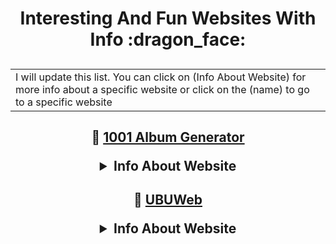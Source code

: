 <h1 align="center">
Interesting And Fun Websites With Info :dragon_face:
</h1>

<h2 align="center">
<table><tr><td>I will update this list. You can click on (Info About Website) for more info about a specific website or click on the (name) to go to a specific website</td></tr></table>
</h2>

<h2 align="center">

:link: [1001 Album Generator](https://1001albumsgenerator.com/)
<details>
    <summary>Info About Website</summary>
   <h3>Explore the history of music. One album a day. From the book 1001 Albums You Must Hear Before You Die. </h3>
</details>
</h2>

<h2 align="center">
 
:link: [UBUWeb](https://ubu.com/index.html)
<details>
    <summary>Info About Website</summary>
   <h3>UbuWeb is a web-based educational resource for avant-garde material available on the internet, founded in 1996 by poet Kenneth Goldsmith. It offers visual, concrete and sound poetry, expanding to include film and sound art mp3 archives</h3>
</details>
</h2>



